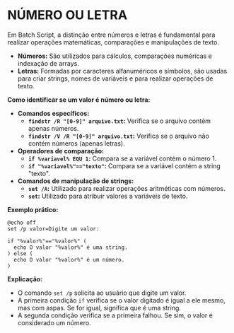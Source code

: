 # NÚMERO OU LETRA
Em Batch Script, a distinção entre números e letras é fundamental para realizar operações matemáticas, comparações e manipulações de texto. 

* **Números:** São utilizados para cálculos, comparações numéricas e indexação de arrays.
* **Letras:** Formadas por caracteres alfanuméricos e símbolos, são usadas para criar strings, nomes de variáveis e para realizar operações de texto.

**Como identificar se um valor é número ou letra:**

* **Comandos específicos:**
  * **`findstr /R "[0-9]" arquivo.txt`:** Verifica se o arquivo contém apenas números.
  * **`findstr /V /R "[0-9]" arquivo.txt`:** Verifica se o arquivo não contém números (apenas letras).
* **Operadores de comparação:**
  * **`if %variavel% EQU 1`:** Compara se a variável contém o número 1.
  * **`if "%variavel%"=="texto"`:** Compara se a variável contém a string "texto".
* **Comandos de manipulação de strings:**
  * **`set /A`:** Utilizado para realizar operações aritméticas com números.
  * **`set`:** Utilizado para atribuir valores a variáveis de texto.

**Exemplo prático:**

```batch
@echo off
set /p valor=Digite um valor: 

if "%valor%"=="%valor%" (
  echo O valor "%valor%" é uma string.
) else (
  echo O valor "%valor%" é um número.
)
```

**Explicação:**

* O comando `set /p` solicita ao usuário que digite um valor.
* A primeira condição `if` verifica se o valor digitado é igual a ele mesmo, mas com aspas. Se for igual, significa que é uma string.
* A segunda condição verifica se a primeira falhou. Se sim, o valor é considerado um número.


